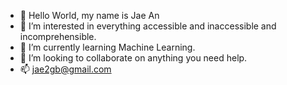 - 👋 Hello World, my name is Jae An
- 👀 I’m interested in everything accessible and inaccessible and incomprehensible. 
- 🌱 I’m currently learning Machine Learning.
- 💞️ I’m looking to collaborate on anything you need help.  
- 📫 jae2gb@gmail.com

<!---
jae-git/jae-git is a ✨ special ✨ repository because its `README.md` (this file) appears on your GitHub profile.
You can click the Preview link to take a look at your changes.
--->
